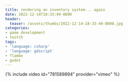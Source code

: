 ```yaml
---
title: rendering an inventory system... again
date: 2022-12-14T18:33:49-0600
header:
  teaser: /assets/thumbs/2022-12-14-18-33-49-0600.jpg
categories:
- game development
- twitch
tags:
- 'language: csharp'
- 'language: gdscript'
- flambe
- godot
---
```

{% include video id="781589894" provider="vimeo" %}

